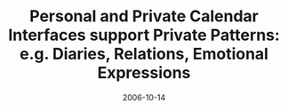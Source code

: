 ---
abstract: ''
authors:
- Martin Tomitsch
- Thomas Grechenig
- Pia Wascher
date: '2006-10-14'
featured: false
links:
- name: Publik
  url: https://publik.tuwien.ac.at/showentry.php?ID=140747&lang=2
publication_types:
- '1'
publishDate: '2006-10-14'
specifics: null
title: 'Personal and Private Calendar Interfaces support Private Patterns: e.g. Diaries,
  Relations, Emotional Expressions'
url_pdf: ''
---